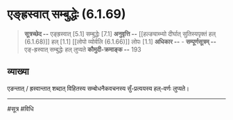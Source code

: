 # एङ्ह्रस्वात् सम्बुद्धेः (6.1.69)
> **सूत्रच्छेद --** एङ्ह्रस्वात् [5.1] सम्बुद्धेः [7.1]
> **अनुवृत्ति --** [[हल्ङ्याब्भ्यो दीर्घात् सुतिस्यपृक्तं हल् (6.1.68)]] हल् [1.1] [[लोपो व्योर्वलि (6.1.66)]] लोपः [1.1]
> **अधिकार --** -
> **सम्पूर्णसूत्रम् --** एङ्-ह्रस्वात् सम्बुद्धेः हल् लुप्यते
> **कौमुदी-क्रमाङ्क --** 193

## व्याख्या

एङन्तात् / ह्रस्वान्तात् शब्दात् विहितस्य सम्बोधनैकवचनस्य सुँ-प्रत्ययस्य हल्-वर्णः लुप्यते।

---
#सूत्र #विधि 